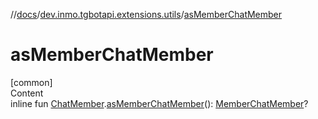 //[docs](../../index.md)/[dev.inmo.tgbotapi.extensions.utils](index.md)/[asMemberChatMember](as-member-chat-member.md)



# asMemberChatMember  
[common]  
Content  
inline fun [ChatMember](../dev.inmo.tgbotapi.types.ChatMember.abstracts/-chat-member/index.md).[asMemberChatMember](as-member-chat-member.md)(): [MemberChatMember](../dev.inmo.tgbotapi.types.ChatMember/-member-chat-member/index.md)?  



